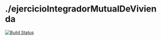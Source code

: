# ./ejercicioIntegradorMutualDeVivienda
 
[![Build Status](https://travis-ci.org/wollok/ejercicioIntegradorMutualDeVivienda.svg?branch=master)](https://travis-ci.org/wollok/ejercicioIntegradorMutualDeVivienda)



